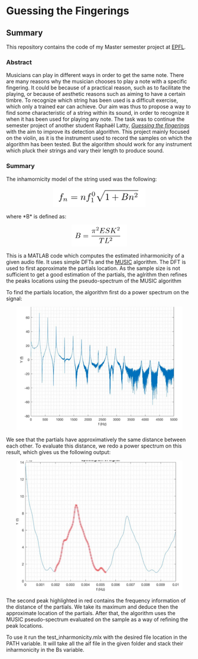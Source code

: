 # Guessing the Fingerings
## Summary 
This repository contains the code of my Master semester project at [EPFL](https://www.epfl.ch).

### Abstract

Musicians can play in different ways in order to get the same note.
There are many reasons why the musician chooses to play a
note with a specific fingering. It could be because of a practical
reason, such as to facilitate the playing, or because of aesthetic
reasons such as aiming to have a certain timbre. To recognize
which string has been used is a difficult exercise, which only a
trained ear can achieve. Our aim was thus to propose a way to find some characteristic of a string within its sound, in order to recognize it when it has been used for playing any note.
The task was to continue the semester project of another student Raphaël Latty, [*Guessing the fingerings*](https://github.com/LCAV/fingerings) with the aim to improve its detection algorithm.
This project mainly focused on the violin, as it is the instrument used to record the samples on which the algorithm has been tested. But the algorithm should work for any instrument which pluck their strings and vary their length to produce sound.

### Summary
The inhamornicity model of the string used was the following:
<p align="center">
  <img src="images/partials-model.png" width="250"/>
</p>
where *B* is defined as:
<p align="center">
  <img src="images/b-model.png" width="150"/>
</p>



This is a MATLAB code which computes the estimated inharmonicity of a given
audio file. It uses simple DFTs and the [MUSIC](https://en.wikipedia.org/wiki/MUSIC_(algorithm)) algorithm.
The DFT is used to first approximate the partials location. As the sample size is not sufficient to get a good estimation of the partials, the aglrithm then refines the peaks locations using the pseudo-spectrum of the MUSIC algorithm


To find the partials location, the algorithm first do a power spectrum on the signal: 
<p align="center">
  <img src="images/power_spectrum.png" width="450"/>
</p>

We see that the partials have approximatively the same distance between each other. To evaluate this distance, we redo a power spectrum on this result, which gives us the following output:

<p align="center">
  <img src="images/powpow-spectrum.png" width="450"/>
</p>

The second peak highlighted in red contains the frequency information of the distance of the partials. We take its maximum and deduce then the approximate location of the partials. After that, the algorithm uses the MUSIC pseudo-spectrum evaluated on the sample as a way of refining the peak locations.

To use it run the test_inharmonicity.mlx with the desired file location in 
the PATH variable. It will take all the aif file in the given folder and stack
their inharmonicity in the Bs variable.



